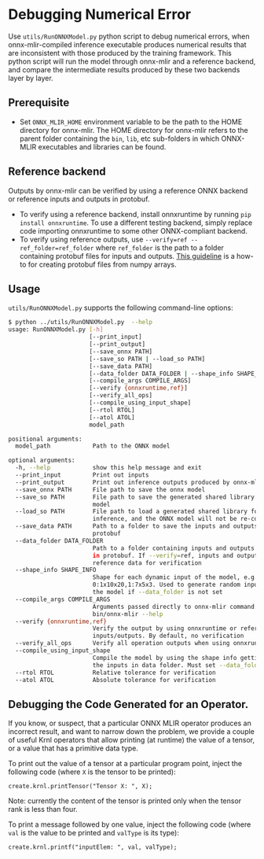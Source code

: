 <!--- SPDX-License-Identifier: Apache-2.0 -->

# Debugging Numerical Error

Use `utils/RunONNXModel.py` python script to debug numerical errors, when
onnx-mlir-compiled inference executable produces numerical results that are
inconsistent with those produced by the training framework. This python script
will run the model through onnx-mlir and a reference backend, and compare the
intermediate results produced by these two backends layer by layer.

## Prerequisite
- Set `ONNX_MLIR_HOME` environment variable to be the path to the HOME
  directory for onnx-mlir. The HOME directory for onnx-mlir refers to the
  parent folder containing the `bin`, `lib`, etc sub-folders in which ONNX-MLIR
  executables and libraries can be found.

## Reference backend
Outputs by onnx-mlir can be verified by using a reference ONNX backend or
reference inputs and outputs in protobuf.
- To verify using a reference backend, install onnxruntime by running `pip
  install onnxruntime`. To use a different testing backend, simply replace code
  importing onnxruntime to some other ONNX-compliant backend.
- To verify using reference outputs, use `--verify=ref --ref_folder=ref_folder`
  where `ref_folder` is the path to a folder containing protobuf files for
  inputs and outputs. [This
  guideline](https://github.com/onnx/onnx/blob/main/docs/PythonAPIOverview.md#manipulating-tensorproto-and-numpy-array)
  is a how-to for creating protobuf files from numpy arrays.

## Usage

`utils/RunONNXModel.py` supports the following command-line options:

```bash
$ python ../utils/RunONNXModel.py  --help
usage: RunONNXModel.py [-h]
                       [--print_input]
                       [--print_output]
                       [--save_onnx PATH]
                       [--save_so PATH | --load_so PATH]
                       [--save_data PATH]
                       [--data_folder DATA_FOLDER | --shape_info SHAPE_INFO]
                       [--compile_args COMPILE_ARGS]
                       [--verify {onnxruntime,ref}]
                       [--verify_all_ops]
                       [--compile_using_input_shape]
                       [--rtol RTOL]
                       [--atol ATOL]
                       model_path

positional arguments:
  model_path            Path to the ONNX model

optional arguments:
  -h, --help            show this help message and exit
  --print_input         Print out inputs
  --print_output        Print out inference outputs produced by onnx-mlir
  --save_onnx PATH      File path to save the onnx model
  --save_so PATH        File path to save the generated shared library of the
                        model
  --load_so PATH        File path to load a generated shared library for
                        inference, and the ONNX model will not be re-compiled
  --save_data PATH      Path to a folder to save the inputs and outputs in
                        protobuf
  --data_folder DATA_FOLDER
                        Path to a folder containing inputs and outputs stored
                        in protobuf. If --verify=ref, inputs and outputs are
                        reference data for verification
  --shape_info SHAPE_INFO
                        Shape for each dynamic input of the model, e.g.
                        0:1x10x20,1:7x5x3. Used to generate random inputs for
                        the model if --data_folder is not set
  --compile_args COMPILE_ARGS
                        Arguments passed directly to onnx-mlir command. See
                        bin/onnx-mlir --help
  --verify {onnxruntime,ref}
                        Verify the output by using onnxruntime or reference
                        inputs/outputs. By default, no verification
  --verify_all_ops      Verify all operation outputs when using onnxruntime.
  --compile_using_input_shape
                        Compile the model by using the shape info getting from
                        the inputs in data folder. Must set --data_folder
  --rtol RTOL           Relative tolerance for verification
  --atol ATOL           Absolute tolerance for verification
```

## Debugging the Code Generated for an Operator.

If you know, or suspect, that a particular ONNX MLIR operator produces an incorrect result, and want to narrow down the problem, we provide a couple of useful Krnl operators that allow printing (at runtime) the value of a tensor, or a value that has a primitive data type. 

To print out the value of a tensor at a particular program point, inject the following code (where `X` is the tensor to be printed):

```code
create.krnl.printTensor("Tensor X: ", X);
```

Note: currently the content of the tensor is printed only when the tensor rank is less than four.

To print a message followed by one value, inject the following code (where `val` is the value to be printed and `valType` is its type):

```code
create.krnl.printf("inputElem: ", val, valType);
```
